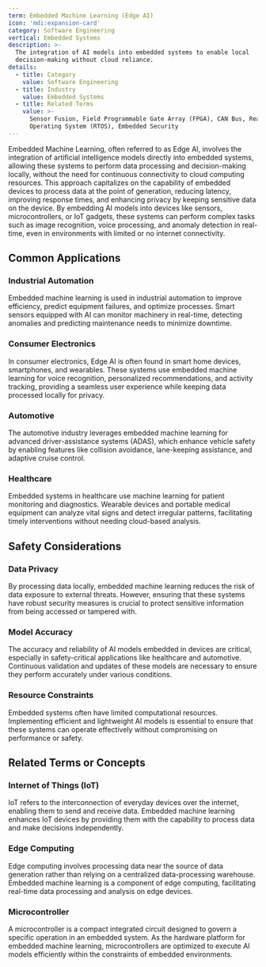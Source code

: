 ```yaml
---
term: Embedded Machine Learning (Edge AI)
icon: 'mdi:expansion-card'
category: Software Engineering
vertical: Embedded Systems
description: >-
  The integration of AI models into embedded systems to enable local
  decision-making without cloud reliance.
details:
  - title: Category
    value: Software Engineering
  - title: Industry
    value: Embedded Systems
  - title: Related Terms
    value: >-
      Sensor Fusion, Field Programmable Gate Array (FPGA), CAN Bus, Real-Time
      Operating System (RTOS), Embedded Security
---
```

Embedded Machine Learning, often referred to as Edge AI, involves the integration of artificial intelligence models directly into embedded systems, allowing these systems to perform data processing and decision-making locally, without the need for continuous connectivity to cloud computing resources. This approach capitalizes on the capability of embedded devices to process data at the point of generation, reducing latency, improving response times, and enhancing privacy by keeping sensitive data on the device. By embedding AI models into devices like sensors, microcontrollers, or IoT gadgets, these systems can perform complex tasks such as image recognition, voice processing, and anomaly detection in real-time, even in environments with limited or no internet connectivity.

## Common Applications

### Industrial Automation
Embedded machine learning is used in industrial automation to improve efficiency, predict equipment failures, and optimize processes. Smart sensors equipped with AI can monitor machinery in real-time, detecting anomalies and predicting maintenance needs to minimize downtime.

### Consumer Electronics
In consumer electronics, Edge AI is often found in smart home devices, smartphones, and wearables. These systems use embedded machine learning for voice recognition, personalized recommendations, and activity tracking, providing a seamless user experience while keeping data processed locally for privacy.

### Automotive
The automotive industry leverages embedded machine learning for advanced driver-assistance systems (ADAS), which enhance vehicle safety by enabling features like collision avoidance, lane-keeping assistance, and adaptive cruise control.

### Healthcare
Embedded systems in healthcare use machine learning for patient monitoring and diagnostics. Wearable devices and portable medical equipment can analyze vital signs and detect irregular patterns, facilitating timely interventions without needing cloud-based analysis.

## Safety Considerations

### Data Privacy
By processing data locally, embedded machine learning reduces the risk of data exposure to external threats. However, ensuring that these systems have robust security measures is crucial to protect sensitive information from being accessed or tampered with.

### Model Accuracy
The accuracy and reliability of AI models embedded in devices are critical, especially in safety-critical applications like healthcare and automotive. Continuous validation and updates of these models are necessary to ensure they perform accurately under various conditions.

### Resource Constraints
Embedded systems often have limited computational resources. Implementing efficient and lightweight AI models is essential to ensure that these systems can operate effectively without compromising on performance or safety.

## Related Terms or Concepts

### Internet of Things (IoT)
IoT refers to the interconnection of everyday devices over the internet, enabling them to send and receive data. Embedded machine learning enhances IoT devices by providing them with the capability to process data and make decisions independently.

### Edge Computing
Edge computing involves processing data near the source of data generation rather than relying on a centralized data-processing warehouse. Embedded machine learning is a component of edge computing, facilitating real-time data processing and analysis on edge devices.

### Microcontroller
A microcontroller is a compact integrated circuit designed to govern a specific operation in an embedded system. As the hardware platform for embedded machine learning, microcontrollers are optimized to execute AI models efficiently within the constraints of embedded environments.
